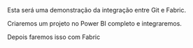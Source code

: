 Esta será uma demonstração da integração entre Git e Fabric.

Criaremos um projeto no Power BI completo e integraremos.

Depois faremos isso com Fabric